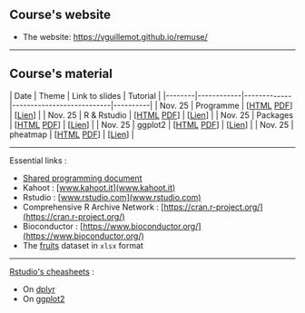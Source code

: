 ## Course's website

- The website: <https://vguillemot.github.io/remuse/>

****

## Course's material

|  Date  | Theme |  Link to slides | Tutorial |
|--------|------------|-------------|---------------------------|----------|
| Nov. 25 | Programme | [[HTML](vignettes/S00programme.html) [PDF](vignettes/S00programme.pdf)] | [[Lien](https://learnr.pasteur.fr/debuter/T00tuto/)] |
| Nov. 25 | R & Rstudio  | [[HTML](vignettes/S01rstudio.html) [PDF](vignettes/S01rstudio.pdf)] | [[Lien](https://learnr.pasteur.fr/debuter/T01rstudio/)] |
| Nov. 25 | Packages  | [[HTML](vignettes/S02packages.html) [PDF](vignettes/S02packages.pdf)] | [[Lien](https://learnr.pasteur.fr/debuter/T02packages/)] |
| Nov. 25 | ggplot2   | [[HTML](vignettes/S03ggplot2.html) [PDF](vignettes/S03ggplot2.pdf)] | [[Lien](https://learnr.pasteur.fr/debuter/T05ggplot2/)] |
| Nov. 25 | pheatmap  | [[HTML](vignettes/S04visu.html) [PDF](vignettes/S04visu.pdf)] | [[Lien](https://learnr.pasteur.fr/debuter/T06visu)] |

****

Essential links : 

  * [Shared programming document](https://docs.google.com/document/d/1JewxWaldy_9E8ny6k2HNCKafqvOsjDUR4Kz4g-PQFxk/edit?usp=sharing)
  * Kahoot : [www.kahoot.it](www.kahoot.it)
  * Rstudio : [www.rstudio.com](www.rstudio.com)
  * Comprehensive R Archive Network : [https://cran.r-project.org/](https://cran.r-project.org/)
  * Bioconductor : [https://www.bioconductor.org/](https://www.bioconductor.org/)
  * The [fruits](inst/extdata/fruits.xlsx) dataset in `xlsx` format 

****


[Rstudio's cheasheets](https://www.rstudio.com/resources/cheatsheets/) : 

  * On [dplyr](https://raw.githubusercontent.com/rstudio/cheatsheets/main/data-transformation.pdf)
  * On [ggplot2](https://raw.githubusercontent.com/rstudio/cheatsheets/main/data-visualization.pdf)
